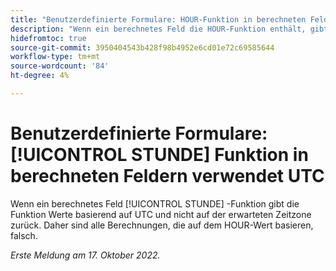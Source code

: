 ```yaml
---
title: "Benutzerdefinierte Formulare: HOUR-Funktion in berechneten Feldern verwendet UTC"
description: "Wenn ein berechnetes Feld die HOUR-Funktion enthält, gibt die Funktion Werte basierend auf UTC und nicht auf der erwarteten Zeitzone zurück. Daher sind alle Berechnungen, die auf dem HOUR-Wert basieren, falsch."
hidefromtoc: true
source-git-commit: 3950404543b428f98b4952e6cd01e72c69585644
workflow-type: tm+mt
source-wordcount: '84'
ht-degree: 4%

---
```



# Benutzerdefinierte Formulare: [!UICONTROL STUNDE] Funktion in berechneten Feldern verwendet UTC

Wenn ein berechnetes Feld [!UICONTROL STUNDE] -Funktion gibt die Funktion Werte basierend auf UTC und nicht auf der erwarteten Zeitzone zurück. Daher sind alle Berechnungen, die auf dem HOUR-Wert basieren, falsch.

_Erste Meldung am 17. Oktober 2022._

